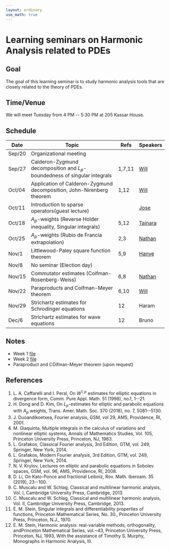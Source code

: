 ```yaml
---
layout: ordinary
use_math: true 
---
```


# Learning seminars on Harmonic Analysis related to PDEs

## Goal

The goal of this learning seminar is to study harmonic analysis tools that are closely related to the theory of PDEs.

## Time/Venue

We will meet Tuesday from 4 PM -- 5:30 PM at 205 Kassar House.

## Schedule

|Date|Topic|Refs|Speakers|
|---|---------------------------|-----|---------|
|Sep/20|Organizational meeting| | |
|Sep/27|Calderon-Zygmund decomposition and $L_p$-boundedness of singular integrals|1,7,11|[Will](http://willkwon-math.github.io)|
|Oct/04|Application of Calderon-Zygmund decomposition, John-Nirenberg theorem|1,12|[Will](http://willkwon-math.github.io)|
|Oct/11|Introduction to sparse operators(guest lecture)||[Jose](https://sites.google.com/view/josecondealonso)|
|Oct/18|$A_p$-weights (Reverse Holder inequality, Singular integrals)|5,12|[Tainara](https://sites.google.com/brown.edu/tainaraborgeswebpage/home)|
|Oct/25|$A_p$-weights (Rubio de Francia extrapolation)|2,3|[Nathan](https://nathanawagner.weebly.com)|
|Nov/1|Littlewood-Paley square function theorem |5,9|[Hanye](https://sites.google.com/brown.edu/hanye-zhu)|
|Nov/8|No seminar (Election day)|||
|Nov/15|Commutator estimates (Coifman-Rosenberg-Weiss)|6,8|[Nathan](https://nathanawagner.weebly.com)|
|Nov/22|Paraproducts and Coifman-Meyer theorem|6,10|[Will](http://willkwon-math.github.io)|
|Nov/29|Strichartz estimates for Schrodinger equations|12|Haram|
|Dec/6|Strichartz estimates for wave equations|12|Bruno|

## Notes
- Week 1 [file](https://willkwon-math.github.io/assets/files/SeminarWeek1.pdf)
- Week 2 [file](https://willkwon-math.github.io/assets/files/SeminarWeek2.pdf)
- Paraproduct and COifman-Meyer theorem (upon request) 

## References

1. L. A. Caffarelli and I. Peral, On $W^{1,p}$ estimates for elliptic equations in divergence form, Comm. Pure Appl. Math. 51 (1998), no.1, 1--21.
2. H. Dong and D. Kim, On $L_p$-estimates for elliptic and parabolic equations with $A_p$ weights, Trans. Amer. Math. Soc. 370 (2018), no. 7, 5081--5130.
3. J. Duoandikoetxea, Fourier analysis, GSM, vol 29, AMS, Providence, RI, 2001.
4. M. Giaquinta, Multiple integrals in the calculus of variations and nonlinear elliptic systems, Annals of Mathematics Studies, Vol. 105, Princeton University Press, Princeton, NJ, 1983. 
5. L. Grafakos, Classical Fourier analysis, 3rd Edition, GTM, vol. 249, Springer, New York, 2014.
6. L. Grafakos, Modern Fourier analysis, 3rd Edition, GTM, vol. 249, Springer, New York, 2014.
7. N. V. Krylov, Lectures on elliptic and parabolic equations in Sobolev spaces, GSM, vol. 96, AMS, Providence, RI, 2008.
8. D. Li, On Kato-Ponce and fractional Leibniz, Rov. Math. Iberoam. 35 (2019), 23--100.
9. C. Muscalu and W. Schlag, Classical and multilinear harmonic analysis, Vol. I, Cambridge University Press, Cambridge, 2013.
10. C. Muscalu and W. Schlag, Classical and multilinear harmonic analysis, Vol. II, Cambridge University Press, Cambridge, 2013.
11. E. M. Stein, Singular integrals and differentiability properties of functions, Princeton Mathematical Series, No. 30., Princeton University Press, Princeton, N.J., 1970.
12. E. M. Stein, Harmonic analysis: real-variable methods, orthogonality, andPrinceton Mathematical Series, vol.~43, Princeton University Press, Princeton, NJ, 1993, With the assistance of Timothy S. Murphy, Monographs in Harmonic Analysis, III.   
  
